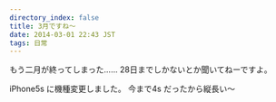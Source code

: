 ```yaml
---
directory_index: false
title: 3月ですね〜
date: 2014-03-01 22:43 JST
tags: 日常
---
```


もう二月が終ってしまった……
28日までしかないとか聞いてねーですよ。

iPhone5s に機種変更しました。
今まで4s だったから縦長い〜


